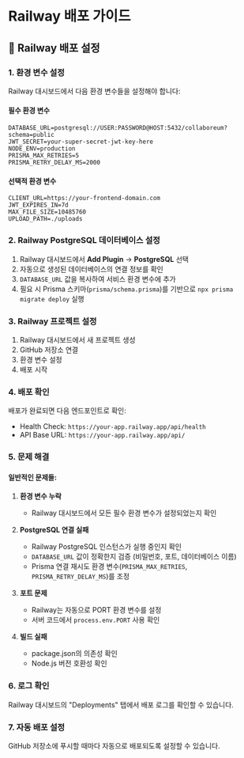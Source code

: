 # Railway 배포 가이드

## 🚀 Railway 배포 설정

### 1. 환경 변수 설정

Railway 대시보드에서 다음 환경 변수들을 설정해야 합니다:

#### 필수 환경 변수

```
DATABASE_URL=postgresql://USER:PASSWORD@HOST:5432/collaboreum?schema=public
JWT_SECRET=your-super-secret-jwt-key-here
NODE_ENV=production
PRISMA_MAX_RETRIES=5
PRISMA_RETRY_DELAY_MS=2000
```

#### 선택적 환경 변수

```
CLIENT_URL=https://your-frontend-domain.com
JWT_EXPIRES_IN=7d
MAX_FILE_SIZE=10485760
UPLOAD_PATH=./uploads
```

### 2. Railway PostgreSQL 데이터베이스 설정

1. Railway 대시보드에서 **Add Plugin** → **PostgreSQL** 선택
2. 자동으로 생성된 데이터베이스의 연결 정보를 확인
3. `DATABASE_URL` 값을 복사하여 서비스 환경 변수에 추가
4. 필요 시 Prisma 스키마(`prisma/schema.prisma`)를 기반으로 `npx prisma migrate deploy` 실행

### 3. Railway 프로젝트 설정

1. Railway 대시보드에서 새 프로젝트 생성
2. GitHub 저장소 연결
3. 환경 변수 설정
4. 배포 시작

### 4. 배포 확인

배포가 완료되면 다음 엔드포인트로 확인:

- Health Check: `https://your-app.railway.app/api/health`
- API Base URL: `https://your-app.railway.app/api/`

### 5. 문제 해결

#### 일반적인 문제들:

1. **환경 변수 누락**
   - Railway 대시보드에서 모든 필수 환경 변수가 설정되었는지 확인

2. **PostgreSQL 연결 실패**
   - Railway PostgreSQL 인스턴스가 실행 중인지 확인
   - `DATABASE_URL` 값이 정확한지 검증 (비밀번호, 포트, 데이터베이스 이름)
   - Prisma 연결 재시도 환경 변수(`PRISMA_MAX_RETRIES`, `PRISMA_RETRY_DELAY_MS`)를 조정

3. **포트 문제**
   - Railway는 자동으로 PORT 환경 변수를 설정
   - 서버 코드에서 `process.env.PORT` 사용 확인

4. **빌드 실패**
   - package.json의 의존성 확인
   - Node.js 버전 호환성 확인

### 6. 로그 확인

Railway 대시보드의 "Deployments" 탭에서 배포 로그를 확인할 수 있습니다.

### 7. 자동 배포 설정

GitHub 저장소에 푸시할 때마다 자동으로 배포되도록 설정할 수 있습니다.
